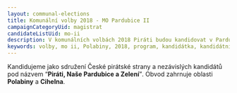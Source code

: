 ```yaml
---
layout: communal-elections
title: Komunální volby 2018 - MO Pardubice II
campaignCategoryUid: magistrat
candidateListUid: mo-ii
description: V komunálních volbách 2018 Piráti budou kandidovat v Pardubicích. Jak na magistrát, tak i na jednotlivé městské obvody. Prosazujeme transparentní veřejnou správu, participaci veřejnosti, férový přístup ke všem způsobům dopravy a politiku, která využívá možností technologií 21. století pro otevřenou a demokratickou společnost.
keywords: volby, mo ii, Polabiny, 2018, program, kandidátka, kandidátní listina, kandidáti, komunální volby
---
```


Kandidujeme jako sdružení České pirátské strany a nezávislých kandidátů pod
názvem <q>**Piráti, Naše Pardubice a Zelení**</q>. Obvod zahrnuje oblasti
**Polabiny** a **Cihelna**.
